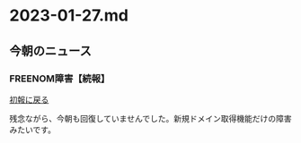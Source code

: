 # 2023-01-27.md

## 今朝のニュース

### FREENOM障害【続報】

[初報に戻る](https://github.com/yuasys/chatty-journal/blob/main/2023/01/2023-01-25.md#%E4%BB%8A%E6%9C%9D%E3%81%AE%E3%83%8B%E3%83%A5%E3%83%BC%E3%82%B9)  


残念ながら、今朝も回復していませんでした。新規ドメイン取得機能だけの障害みたいです。
